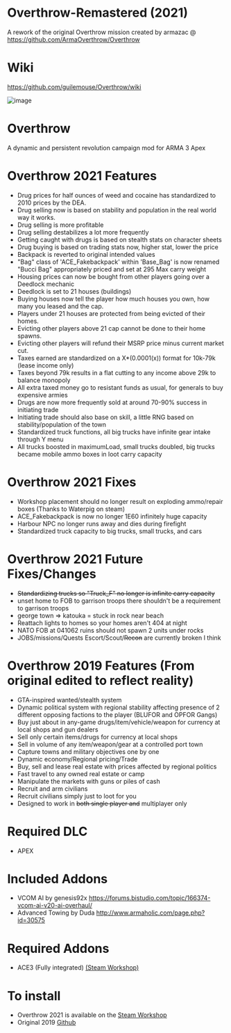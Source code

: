 
# Overthrow-Remastered (2021)
A rework of the original Overthrow mission created by armazac @ https://github.com/ArmaOverthrow/Overthrow

# Wiki
https://github.com/guilemouse/Overthrow/wiki

![image](https://cloud.githubusercontent.com/assets/19246239/17642726/b268a4da-6194-11e6-850a-8951aed0f930.png)

# Overthrow
A dynamic and persistent revolution campaign mod for ARMA 3 Apex

# Overthrow 2021 Features
* Drug prices for half ounces of weed and cocaine has standardized to 2010 prices by the DEA.
* Drug selling now is based on stability and population in the real world way it works.
* Drug selling is more profitable
* Drug selling destabilizes a lot more frequently
* Getting caught with drugs is based on stealth stats on character sheets
* Drug buying is based on trading stats now, higher stat, lower the price
* Backpack is reverted to original intended values
* "Bag" class of 'ACE_Fakebackpack' within 'Base_Bag' is now renamed "Bucci Bag" appropriately priced and set at 295 Max carry weight
* Housing prices can now be bought from other players going over a Deedlock mechanic
* Deedlock is set to 21 houses (buildings)
* Buying houses now tell the player how much houses you own, how many you leased and the cap.
* Players under 21 houses are protected from being evicted of their homes.
* Evicting other players above 21 cap cannot be done to their home spawns.
* Evicting other players will refund their MSRP price minus current market cut.
* Taxes earned are standardized on a X*(0.0001(x)) format for 10k-79k (lease income only)
* Taxes beyond 79k results in a flat cutting to any income above 29k to balance monopoly
* All extra taxed money go to resistant funds as usual, for generals to buy expensive armies
* Drugs are now more frequently sold at around 70-90% success in initiating trade
* Initiating trade should also base on skill, a little RNG based on stability/population of the town
* Standardized truck functions, all big trucks have infinite gear intake through Y menu
* All trucks boosted in maximumLoad, small trucks doubled, big trucks became mobile ammo boxes in loot carry capacity

# Overthrow 2021 Fixes
* Workshop placement should no longer result on exploding ammo/repair boxes (Thanks to Waterpig on steam)
* ACE_Fakebackpack is now no longer 1E60 infinitely huge capacity 
* Harbour NPC no longer runs away and dies during firefight
* Standardized truck capacity to big trucks, small trucks, and cars

# Overthrow 2021 Future Fixes/Changes
* ~~Standardizing trucks so "Truck_F" no longer is infinite carry capacity~~
* unset home to FOB to garrison troops there shouldn't be a requirement to garrison troops
* george town => katouka = stuck in rock near beach
* Reattach lights to homes so your homes aren't 404 at night
* NATO FOB at 041062 ruins should not spawn 2 units under rocks
* JOBS/missions/Quests Escort/Scout/~~Recon~~ are currently broken I think

# Overthrow 2019 Features (From original edited to reflect reality)
* GTA-inspired wanted/stealth system
* Dynamic political system with regional stability affecting presence of 2 different opposing factions to the player (BLUFOR and OPFOR Gangs)
* Buy just about in any-game drugs/item/vehicle/weapon for currency at local shops and gun dealers
* Sell only certain items/drugs for currency at local shops
* Sell in volume of any item/weapon/gear at a controlled port town
* Capture towns and military objectives one by one
* Dynamic economy/Regional pricing/Trade
* Buy, sell and lease real estate with prices affected by regional politics
* Fast travel to any owned real estate or camp
* Manipulate the markets with guns or piles of cash
* Recruit and arm civilians
* Recruit civilians simply just to loot for you
* Designed to work in ~~both single player and~~ multiplayer only

# Required DLC
* APEX

# Included Addons
* VCOM AI by genesis92x https://forums.bistudio.com/topic/166374-vcom-ai-v20-ai-overhaul/
* Advanced Towing by Duda http://www.armaholic.com/page.php?id=30575

# Required Addons
* ACE3 (Fully integrated) [(Steam Workshop)](https://steamcommunity.com/sharedfiles/filedetails/?id=463939057)

# To install
* Overthrow 2021 is available on the [Steam Workshop](https://steamcommunity.com/sharedfiles/filedetails/?id=2572102841)
* Original 2019 [Github](https://github.com/ArmaOverthrow/Overthrow.Tanoa/releases/latest)
